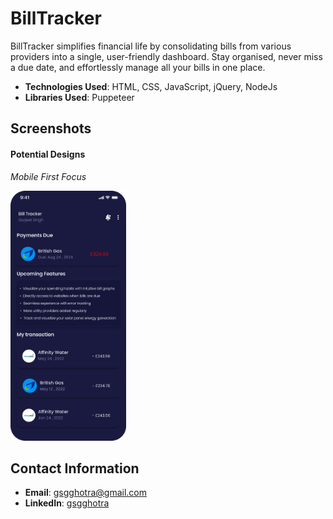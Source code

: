# BillTracker
BillTracker simplifies financial life by consolidating bills from various providers into a single, user-friendly dashboard. Stay organised, never miss a due date, and effortlessly manage all your bills in one place.

- **Technologies Used**: HTML, CSS, JavaScript, jQuery, NodeJs
- **Libraries Used**: Puppeteer

## Screenshots
#### Potential Designs

*Mobile First Focus*

<img src="./frontend/src/images/Designidea.png" height="400">

## Contact Information

- **Email**: gsgghotra@gmail.com
- **LinkedIn**: [gsgghotra](https://www.linkedin.com/in/gsgghotra/)